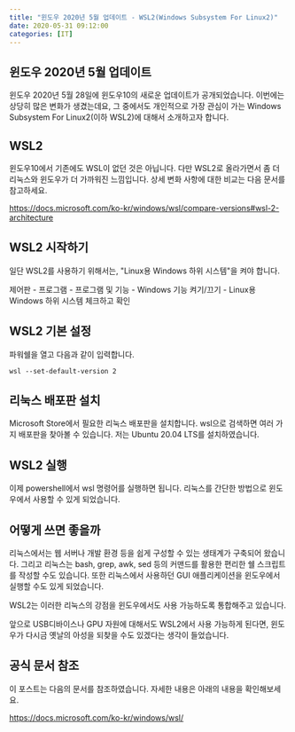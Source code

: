 ```yaml
---
title: "윈도우 2020년 5월 업데이트 - WSL2(Windows Subsystem For Linux2)"
date: 2020-05-31 09:12:00
categories: [IT]
---
```


## 윈도우 2020년 5월 업데이트

윈도우 2020년 5월 28일에 윈도우10의 새로운 업데이트가 공개되었습니다. 이번에는 상당히 많은 변화가 생겼는데요, 그 중에서도 개인적으로 가장 관심이 가는 Windows Subsystem For Linux2(이하 WSL2)에 대해서 소개하고자 합니다.

## WSL2

윈도우10에서 기존에도 WSL이 없던 것은 아닙니다. 다만 WSL2로 올라가면서 좀 더 리눅스와 윈도우가 더 가까워진 느낌입니다. 상세 변화 사항에 대한 비교는 다음 문서를 참고하세요.

https://docs.microsoft.com/ko-kr/windows/wsl/compare-versions#wsl-2-architecture

## WSL2 시작하기

일단 WSL2를 사용하기 위해서는, "Linux용 Windows 하위 시스템"을 켜야 합니다.

제어판 - 프로그램 - 프로그램 및 기능 - Windows 기능 켜기/끄기 - Linux용 Windows 하위 시스템 체크하고 확인

## WSL2 기본 설정

파워쉘을 열고 다음과 같이 입력합니다.

```{Powershell}
wsl --set-default-version 2
```

## 리눅스 배포판 설치

Microsoft Store에서 필요한 리눅스 배포판을 설치합니다. wsl으로 검색하면 여러 가지 배포판을 찾아볼 수 있습니다. 저는 Ubuntu 20.04 LTS를 설치하였습니다.

## WSL2 실행

이제 powershell에서 wsl 명령어를 실행하면 됩니다. 리눅스를 간단한 방법으로 윈도우에서 사용할 수 있게 되었습니다.

## 어떻게 쓰면 좋을까

리눅스에서는 웹 서버나 개발 환경 등을 쉽게 구성할 수 있는 생태계가 구축되어 왔습니다. 그리고 리눅스는 bash, grep, awk, sed 등의 커맨드를 활용한 편리한 쉘 스크립트를 작성할 수도 있습니다. 또한 리눅스에서 사용하던 GUI 애플리케이션을 윈도우에서 실행할 수도 있게 되었습니다.

WSL2는 이러한 리눅스의 강점을 윈도우에서도 사용 가능하도록 통합해주고 있습니다.

앞으로 USB디바이스나 GPU 자원에 대해서도 WSL2에서 사용 가능하게 된다면, 윈도우가 다시금 옛날의 아성을 되찾을 수도 있겠다는 생각이 들었습니다.


## 공식 문서 참조

이 포스트는 다음의 문서를 참조하였습니다. 자세한 내용은 아래의 내용을 확인해보세요.

https://docs.microsoft.com/ko-kr/windows/wsl/
